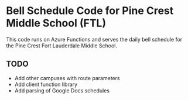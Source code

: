 # Bell Schedule Code for Pine Crest Middle School (FTL)

This code runs on Azure Functions and serves the daily bell schedule for the Pine Crest Fort Lauderdale Middle School.

## TODO

- Add other campuses with route parameters
- Add client function library
- Add parsing of Google Docs schedules
